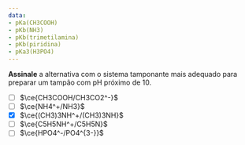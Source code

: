 ```yaml
---
data:
- pKa(CH3COOH)
- pKb(NH3)
- pKb(trimetilamina)
- pKb(piridina)
- pKa3(H3PO4)
---
```


**Assinale** a alternativa com o sistema tamponante mais adequado para preparar um tampão com $\mathrm{pH}$ próximo de $10$.

- [ ] $\ce{CH3COOH/CH3CO2^-}$
- [ ] $\ce{NH4^+/NH3}$
- [x] $\ce{(CH3)3NH^+/(CH3)3NH}$
- [ ] $\ce{C5H5NH^+/C5H5N}$
- [ ] $\ce{HPO4^-/PO4^{3-}}$
